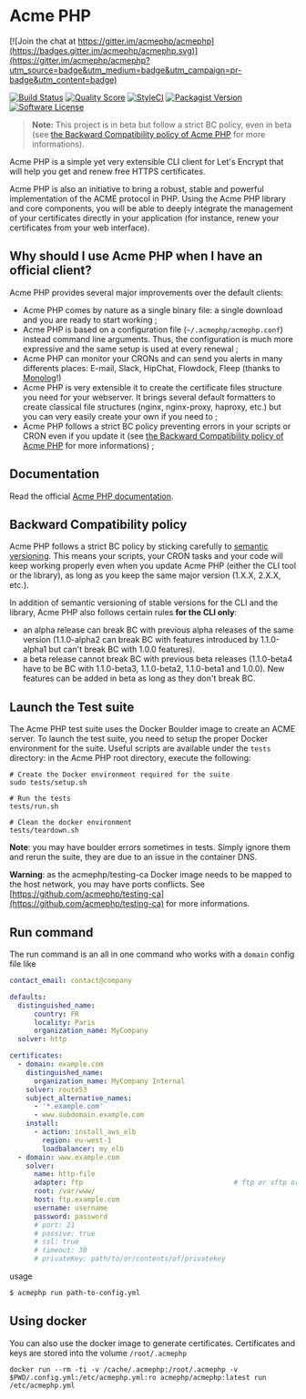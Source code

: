 Acme PHP
========

[![Join the chat at https://gitter.im/acmephp/acmephp](https://badges.gitter.im/acmephp/acmephp.svg)](https://gitter.im/acmephp/acmephp?utm_source=badge&utm_medium=badge&utm_campaign=pr-badge&utm_content=badge)

[![Build Status](https://img.shields.io/travis/acmephp/acmephp/master.svg?style=flat-square)](https://travis-ci.org/acmephp/acmephp)
[![Quality Score](https://img.shields.io/scrutinizer/g/acmephp/acmephp.svg?style=flat-square)](https://scrutinizer-ci.com/g/acmephp/acmephp)
[![StyleCI](https://styleci.io/repos/59910490/shield)](https://styleci.io/repos/59910490)
[![Packagist Version](https://img.shields.io/packagist/v/acmephp/acmephp.svg?style=flat-square)](https://packagist.org/packages/acmephp/acmephp)
[![Software License](https://img.shields.io/badge/license-MIT-brightgreen.svg?style=flat-square)](LICENSE)

> **Note:** This project is in beta but follow a strict BC policy, even in beta (see
> [the Backward Compatibility policy of Acme PHP](#backward-compatibility-policy) for more informations).

Acme PHP is a simple yet very extensible CLI client for Let's Encrypt that will help
you get and renew free HTTPS certificates.

Acme PHP is also an initiative to bring a robust, stable and powerful implementation
of the ACME protocol in PHP. Using the Acme PHP library and core components, you will be
able to deeply integrate the management of your certificates directly in your application
(for instance, renew your certificates from your web interface).

## Why should I use Acme PHP when I have an official client?

Acme PHP provides several major improvements over the default clients:
-   Acme PHP comes by nature as a single binary file: a single download and you are ready to start working ;
-   Acme PHP is based on a configuration file (`~/.acmephp/acmephp.conf`) instead command line arguments.
    Thus, the configuration is much more expressive and the same setup is used at every renewal ;
-   Acme PHP can monitor your CRONs and can send you alerts in many differents places:
    E-mail, Slack, HipChat, Flowdock, Fleep (thanks to [Monolog](https://github.com/Seldaek/monolog)!)
-   Acme PHP is very extensible it to create the certificate files structure you need for your webserver.
    It brings several default formatters to create classical file structures
    (nginx, nginx-proxy, haproxy, etc.) but you can very easily create your own if you need to ;
-   Acme PHP follows a strict BC policy preventing errors in your scripts or CRON even if you update it (see
    [the Backward Compatibility policy of Acme PHP](#backward-compatibility-policy) for more informations) ;

## Documentation

Read the official [Acme PHP documentation](https://acmephp.github.io).

## Backward Compatibility policy

Acme PHP follows a strict BC policy by sticking carefully to [semantic versioning](http://semver.org). This means
your scripts, your CRON tasks and your code will keep working properly even when you update Acme PHP (either the CLI
tool or the library), as long as you keep the same major version (1.X.X, 2.X.X, etc.).

In addition of semantic versioning of stable versions for the CLI and the library, Acme PHP also follows
certain rules **for the CLI only**:
-   an alpha release can break BC with previous alpha releases of the same version
    (1.1.0-alpha2 can break BC with features introduced by 1.1.0-alpha1 but can't break BC with 1.0.0 features).
-   a beta release cannot break BC with previous beta releases
    (1.1.0-beta4 have to be BC with 1.1.0-beta3, 1.1.0-beta2, 1.1.0-beta1 and 1.0.0). New features can be added in beta
    as long as they don't break BC.

## Launch the Test suite

The Acme PHP test suite uses the Docker Boulder image to create an ACME server.
To launch the test suite, you need to setup the proper Docker environment for the suite.
Useful scripts are available under the `tests` directory: in the Acme PHP root directory,
execute the following:

```
# Create the Docker environment required for the suite
sudo tests/setup.sh

# Run the tests
tests/run.sh

# Clean the docker environment
tests/teardown.sh
```

**Note**: you may have boulder errors sometimes in tests. Simply ignore them and rerun the suite,
they are due to an issue in the container DNS.

**Warning**: as the acmephp/testing-ca Docker image needs to be mapped to the host network,
you may have ports conflicts. See [https://github.com/acmephp/testing-ca](https://github.com/acmephp/testing-ca)
for more informations.

## Run command

The run command is an all in one command who works with a `domain`
config file like

```yaml
contact_email: contact@company

defaults:
  distinguished_name:
      country: FR
      locality: Paris
      organization_name: MyCompany
  solver: http

certificates:
  - domain: example.com
    distinguished_name:
      organization_name: MyCompany Internal
    solver: route53
    subject_alternative_names:
      - '*.example.com'
      - www.subdomain.example.com
    install:
      - action: install_aws_elb
        region: eu-west-1
        loadbalancer: my_elb
  - domain: www.example.com
    solver:
      name: http-file
      adapter: ftp                                     # ftp or sftp or local, see https://flysystem.thephpleague.com/
      root: /var/www/
      host: ftp.example.com
      username: username
      password: password
      # port: 21
      # passive: true
      # ssl: true
      # timeout: 30
      # privateKey: path/to/or/contents/of/privatekey
```

usage

```bash
$ acmephp run path-to-config.yml
```

## Using docker

You can also use the docker image to generate certificates.
Certificates and keys are stored into the volume `/root/.acmephp`

```
docker run --rm -ti -v /cache/.acmephp:/root/.acmephp -v $PWD/.config.yml:/etc/acmephp.yml:ro acmephp/acmephp:latest run /etc/acmephp.yml
```


